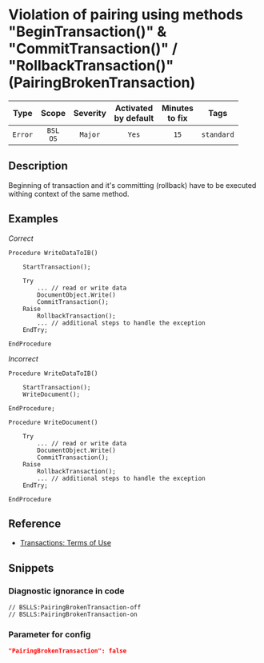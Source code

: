 # Violation of pairing using methods "BeginTransaction()" & "CommitTransaction()" / "RollbackTransaction()" (PairingBrokenTransaction)

|   Type    |    Scope    | Severity |    Activated<br>by default    |    Minutes<br>to fix    |    Tags    |
|:--------:|:-----------------------------:|:--------:|:------------------------------:|:-----------------------------------:|:----------:|
| `Error` |         `BSL`<br>`OS`         | `Major` |              `Yes`              |                `15`                 | `standard` |

<!-- Блоки выше заполняются автоматически, не трогать -->
## Description

Beginning of transaction and it's committing (rollback) have to be executed withing context of the same method.

## Examples

*Correct*

```bsl
Procedure WriteDataToIB()

    StartTransaction();

    Try
        ... // read or write data
        DocumentObject.Write()
        CommitTransaction();
    Raise
        RollbackTransaction();
        ... // additional steps to handle the exception
    EndTry;

EndProcedure
```

*Incorrect*

```bsl
Procedure WriteDataToIB()

    StartTransaction();
    WriteDocument();

EndProcedure;

Procedure WriteDocument()

    Try
        ... // read or write data
        DocumentObject.Write()
        CommitTransaction();
    Raise
        RollbackTransaction();
        ... // additional steps to handle the exception
    EndTry;

EndProcedure

```

## Reference

* [Transactions: Terms of Use](https://its.1c.ru/db/v8std#content:783:hdoc)

## Snippets

<!-- Блоки ниже заполняются автоматически, не трогать -->
### Diagnostic ignorance in code

```bsl
// BSLLS:PairingBrokenTransaction-off
// BSLLS:PairingBrokenTransaction-on
```

### Parameter for config

```json
"PairingBrokenTransaction": false
```
